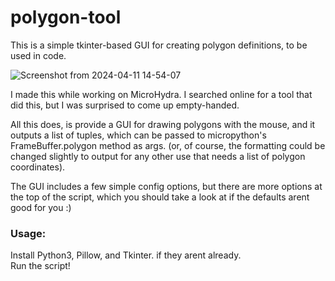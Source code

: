 # polygon-tool
This is a simple tkinter-based GUI for creating polygon definitions, to be used in code.

![Screenshot from 2024-04-11 14-54-07](https://github.com/echo-lalia/polygon-tool/assets/108598670/8df0ca58-2e7c-4177-acc0-94ac4ce3e071)



I made this while working on MicroHydra. I searched online for a tool that did this, but I was surprised to come up empty-handed. 

All this does, is provide a GUI for drawing polygons with the mouse, and it outputs a list of tuples, which can be passed to micropython's FrameBuffer.polygon method as args. (or, of course, the formatting could be changed slightly to output for any other use that needs a list of polygon coordinates).

The GUI includes a few simple config options, but there are more options at the top of the script, which you should take a look at if the defaults arent good for you :)

### Usage:
Install Python3, Pillow, and Tkinter. if they arent already.   
Run the script!

